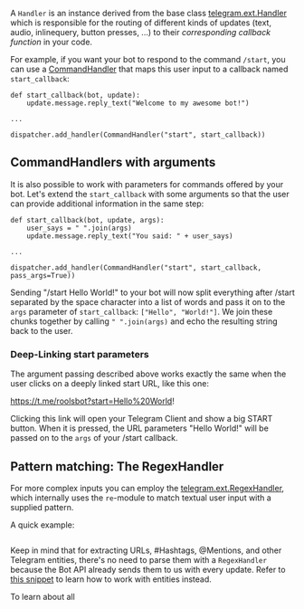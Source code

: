 A `Handler` is an instance derived from the base class [telegram.ext.Handler](https://python-telegram-bot.readthedocs.io/en/latest/telegram.ext.handler.html#telegram.ext.Handler) which is responsible for the routing of different kinds of updates (text, audio, inlinequery, button presses, ...) to their _corresponding callback function_ in your code.

For example, if you want your bot to respond to the command `/start`, you can use a [CommandHandler](https://python-telegram-bot.readthedocs.io/en/latest/telegram.ext.commandhandler.html) that maps this user input to a callback named `start_callback`:
```
def start_callback(bot, update):
    update.message.reply_text("Welcome to my awesome bot!")

...

dispatcher.add_handler(CommandHandler("start", start_callback))
```

## CommandHandlers with arguments

It is also possible to work with parameters for commands offered by your bot. Let's extend the `start_callback` with some arguments so that the user can provide additional information in the same step:

```
def start_callback(bot, update, args):
    user_says = " ".join(args)
    update.message.reply_text("You said: " + user_says)

...

dispatcher.add_handler(CommandHandler("start", start_callback, pass_args=True))
```

Sending "/start Hello World!" to your bot will now split everything after /start separated by the space character into a list of words and pass it on to the `args` parameter of `start_callback`: `["Hello", "World!"]`. We join these chunks together by calling `" ".join(args)` and echo the resulting string back to the user.

### Deep-Linking start parameters
The argument passing described above works exactly the same when the user clicks on a deeply linked start URL, like this one:

https://t.me/roolsbot?start=Hello%20World!

Clicking this link will open your Telegram Client and show a big START button. When it is pressed, the URL parameters "Hello World!" will be passed on to the `args` of your /start callback.


## Pattern matching: The RegexHandler

For more complex inputs you can employ the [telegram.ext.RegexHandler](https://python-telegram-bot.readthedocs.io/en/latest/telegram.ext.regexhandler.html), which internally uses the `re`-module to match textual user input with a supplied pattern.

A quick example:
```

```

Keep in mind that for extracting URLs, #Hashtags, @Mentions, and other Telegram entities, there's no need to parse them with a `RegexHandler` because the Bot API already sends them to us with every update. Refer to [this snippet](https://github.com/python-telegram-bot/python-telegram-bot/wiki/Code-snippets#message-entities) to learn how to work with entities instead.


To learn about all 
